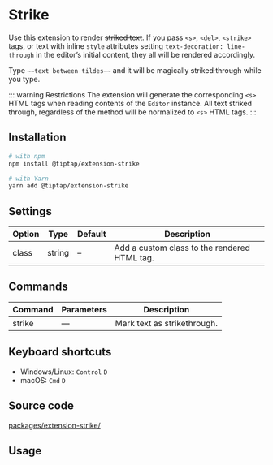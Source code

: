# Strike
Use this extension to render ~~striked text~~. If you pass `<s>`, `<del>`, `<strike>` tags, or text with inline `style` attributes setting `text-decoration: line-through` in the editor’s initial content, they all will be rendered accordingly.

Type <code>&Tilde;&Tilde;text between tildes&Tilde;&Tilde;</code> and it will be magically ~~striked through~~ while you type.

::: warning Restrictions
The extension will generate the corresponding `<s>` HTML tags when reading contents of the `Editor` instance. All text striked through, regardless of the method will be normalized to `<s>` HTML tags.
:::

## Installation
```bash
# with npm
npm install @tiptap/extension-strike

# with Yarn
yarn add @tiptap/extension-strike
```

## Settings
| Option | Type   | Default | Description                                  |
| ------ | ------ | ------- | -------------------------------------------- |
| class  | string | –       | Add a custom class to the rendered HTML tag. |

## Commands
| Command | Parameters | Description                 |
| ------- | ------- | --------------------------- |
| strike  | —       | Mark text as strikethrough. |

## Keyboard shortcuts
* Windows/Linux: `Control`&nbsp;`D`
* macOS: `Cmd`&nbsp;`D`

## Source code
[packages/extension-strike/](https://github.com/ueberdosis/tiptap-next/blob/main/packages/extension-strike/)

## Usage
<demo name="Marks/Strike" highlight="3-5,17,36" />
